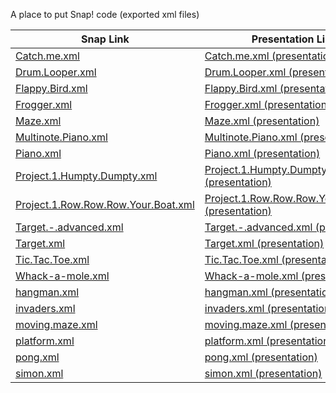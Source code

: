 A place to put Snap! code (exported xml files)


| Snap Link| Presentation Link |
| -------- | ----------------- |
| [Catch.me.xml](http://snap.berkeley.edu/snapsource/snap.html#run:https://raw.githubusercontent.com/wcyuan/snap-projects/master/Catch.me.xml) | [Catch.me.xml (presentation)](http://wcyuan.github.io/snap/snap.html#run:https://raw.githubusercontent.com/wcyuan/snap-projects/master/Catch.me.xml) |
| [Drum.Looper.xml](http://snap.berkeley.edu/snapsource/snap.html#run:https://raw.githubusercontent.com/wcyuan/snap-projects/master/Drum.Looper.xml) | [Drum.Looper.xml (presentation)](http://wcyuan.github.io/snap/snap.html#run:https://raw.githubusercontent.com/wcyuan/snap-projects/master/Drum.Looper.xml) |
| [Flappy.Bird.xml](http://snap.berkeley.edu/snapsource/snap.html#run:https://raw.githubusercontent.com/wcyuan/snap-projects/master/Flappy.Bird.xml) | [Flappy.Bird.xml (presentation)](http://wcyuan.github.io/snap/snap.html#run:https://raw.githubusercontent.com/wcyuan/snap-projects/master/Flappy.Bird.xml) |
| [Frogger.xml](http://snap.berkeley.edu/snapsource/snap.html#run:https://raw.githubusercontent.com/wcyuan/snap-projects/master/Frogger.xml) | [Frogger.xml (presentation)](http://wcyuan.github.io/snap/snap.html#run:https://raw.githubusercontent.com/wcyuan/snap-projects/master/Frogger.xml) |
| [Maze.xml](http://snap.berkeley.edu/snapsource/snap.html#run:https://raw.githubusercontent.com/wcyuan/snap-projects/master/Maze.xml) | [Maze.xml (presentation)](http://wcyuan.github.io/snap/snap.html#run:https://raw.githubusercontent.com/wcyuan/snap-projects/master/Maze.xml) |
| [Multinote.Piano.xml](http://snap.berkeley.edu/snapsource/snap.html#run:https://raw.githubusercontent.com/wcyuan/snap-projects/master/Multinote.Piano.xml) | [Multinote.Piano.xml (presentation)](http://wcyuan.github.io/snap/snap.html#run:https://raw.githubusercontent.com/wcyuan/snap-projects/master/Multinote.Piano.xml) |
| [Piano.xml](http://snap.berkeley.edu/snapsource/snap.html#run:https://raw.githubusercontent.com/wcyuan/snap-projects/master/Piano.xml) | [Piano.xml (presentation)](http://wcyuan.github.io/snap/snap.html#run:https://raw.githubusercontent.com/wcyuan/snap-projects/master/Piano.xml) |
| [Project.1.Humpty.Dumpty.xml](http://snap.berkeley.edu/snapsource/snap.html#run:https://raw.githubusercontent.com/wcyuan/snap-projects/master/Project.1.Humpty.Dumpty.xml) | [Project.1.Humpty.Dumpty.xml (presentation)](http://wcyuan.github.io/snap/snap.html#run:https://raw.githubusercontent.com/wcyuan/snap-projects/master/Project.1.Humpty.Dumpty.xml) |
| [Project.1.Row.Row.Row.Your.Boat.xml](http://snap.berkeley.edu/snapsource/snap.html#run:https://raw.githubusercontent.com/wcyuan/snap-projects/master/Project.1.Row.Row.Row.Your.Boat.xml) | [Project.1.Row.Row.Row.Your.Boat.xml (presentation)](http://wcyuan.github.io/snap/snap.html#run:https://raw.githubusercontent.com/wcyuan/snap-projects/master/Project.1.Row.Row.Row.Your.Boat.xml) |
| [Target.-.advanced.xml](http://snap.berkeley.edu/snapsource/snap.html#run:https://raw.githubusercontent.com/wcyuan/snap-projects/master/Target.-.advanced.xml) | [Target.-.advanced.xml (presentation)](http://wcyuan.github.io/snap/snap.html#run:https://raw.githubusercontent.com/wcyuan/snap-projects/master/Target.-.advanced.xml) |
| [Target.xml](http://snap.berkeley.edu/snapsource/snap.html#run:https://raw.githubusercontent.com/wcyuan/snap-projects/master/Target.xml) | [Target.xml (presentation)](http://wcyuan.github.io/snap/snap.html#run:https://raw.githubusercontent.com/wcyuan/snap-projects/master/Target.xml) |
| [Tic.Tac.Toe.xml](http://snap.berkeley.edu/snapsource/snap.html#run:https://raw.githubusercontent.com/wcyuan/snap-projects/master/Tic.Tac.Toe.xml) | [Tic.Tac.Toe.xml (presentation)](http://wcyuan.github.io/snap/snap.html#run:https://raw.githubusercontent.com/wcyuan/snap-projects/master/Tic.Tac.Toe.xml) |
| [Whack-a-mole.xml](http://snap.berkeley.edu/snapsource/snap.html#run:https://raw.githubusercontent.com/wcyuan/snap-projects/master/Whack-a-mole.xml) | [Whack-a-mole.xml (presentation)](http://wcyuan.github.io/snap/snap.html#run:https://raw.githubusercontent.com/wcyuan/snap-projects/master/Whack-a-mole.xml) |
| [hangman.xml](http://snap.berkeley.edu/snapsource/snap.html#run:https://raw.githubusercontent.com/wcyuan/snap-projects/master/hangman.xml) | [hangman.xml (presentation)](http://wcyuan.github.io/snap/snap.html#run:https://raw.githubusercontent.com/wcyuan/snap-projects/master/hangman.xml) |
| [invaders.xml](http://snap.berkeley.edu/snapsource/snap.html#run:https://raw.githubusercontent.com/wcyuan/snap-projects/master/invaders.xml) | [invaders.xml (presentation)](http://wcyuan.github.io/snap/snap.html#run:https://raw.githubusercontent.com/wcyuan/snap-projects/master/invaders.xml) |
| [moving.maze.xml](http://snap.berkeley.edu/snapsource/snap.html#run:https://raw.githubusercontent.com/wcyuan/snap-projects/master/moving.maze.xml) | [moving.maze.xml (presentation)](http://wcyuan.github.io/snap/snap.html#run:https://raw.githubusercontent.com/wcyuan/snap-projects/master/moving.maze.xml) |
| [platform.xml](http://snap.berkeley.edu/snapsource/snap.html#run:https://raw.githubusercontent.com/wcyuan/snap-projects/master/platform.xml) | [platform.xml (presentation)](http://wcyuan.github.io/snap/snap.html#run:https://raw.githubusercontent.com/wcyuan/snap-projects/master/platform.xml) |
| [pong.xml](http://snap.berkeley.edu/snapsource/snap.html#run:https://raw.githubusercontent.com/wcyuan/snap-projects/master/pong.xml) | [pong.xml (presentation)](http://wcyuan.github.io/snap/snap.html#run:https://raw.githubusercontent.com/wcyuan/snap-projects/master/pong.xml) |
| [simon.xml](http://snap.berkeley.edu/snapsource/snap.html#run:https://raw.githubusercontent.com/wcyuan/snap-projects/master/simon.xml) | [simon.xml (presentation)](http://wcyuan.github.io/snap/snap.html#run:https://raw.githubusercontent.com/wcyuan/snap-projects/master/simon.xml) |



